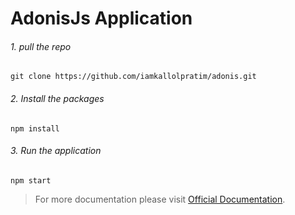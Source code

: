 # AdonisJs Application

###### 1. pull the repo
`git clone https://github.com/iamkallolpratim/adonis.git`

###### 2. Install the packages
`npm install`

###### 3. Run the application
`npm start`


> For more documentation please visit
[Official Documentation](http://www.adonisjs.com/).

